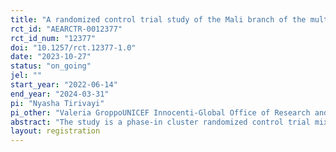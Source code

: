 ```yaml
---
title: "A randomized control trial study of the Mali branch of the multi-country programme: “Responding to COVID-19 through Social Protection Systems in the Sahel”"
rct_id: "AEARCTR-0012377"
rct_id_num: "12377"
doi: "10.1257/rct.12377-1.0"
date: "2023-10-27"
status: "on_going"
jel: ""
start_year: "2022-06-14"
end_year: "2024-03-31"
pi: "Nyasha Tirivayi"
pi_other: "Valeria GroppoUNICEF Innocenti-Global Office of Research and Foresight; Richard de GrootUNICEF Innocenti-Global Office of Research and Foresight; Frank OtchereUNICEF Innocenti-Global Office of Research and Foresight; Yajna  ElouardUNICEF Innocenti-Global Office of Research and Foresight; Eric SessouUNICEF Innocenti-Global Office of Research and Foresight; Vera BersudskayaUNICEF Innocenti-Global Office of Research and Foresight; Guindo SidikiGroupement d'Intérêt Scientifique des Statisticiens Économistes (GISSE); Abdoulaye GuindoGroupement d'Intérêt Scientifique des Statisticiens Économistes (GISSE)"
abstract: "The study is a phase-in cluster randomized control trial mixed-methods impact evaluation of the Mali cash plus programme targeted to members of women’s savings groups (WSG) in three regions of the country: Koulikoro, Ségou, and Sikasso. The overall objective is to mitigate the socioeconomic impact of COVID-19. Members of the savings groups will receive five unconditional cash transfers over the course of six months, complemented with sensitization measures on key family practices and capacity development on business skills, women’s rights, leadership, and decision-making. Key outcomes areas include household consumption and food security; child related outcomes (nutrition, health care, early childhood development, child protection); gender related outcomes (women’s empowerment, women’s participation in agriculture and business activities, intra-household time use, gender norms and intimate partner violence,); and indicators at WSG level (membership, participation rates, amounts received, savings and credit amounts). Key contextual factors hypothesized to moderate programme impact include gender norms, religion, marital status/household structure (monogamy vs polygamy). Quantitative baseline and endline data collections include household, women’s, community and WSG questionnaires, while qualitative components include focus groups discussions with beneficiaries, and in-depth interviews with beneficiaries, women’s groups and community leaders, programme staff, and other key social protection stakeholders. Analysis of Covariance (ANCOVA) will be used to estimate impacts using baseline and endline surveys. The study will be carried out over about two years starting in April 2022, led by the UNICEF Innocenti – Global Office of Research and Foresight (UNICEF Innocenti), in collaboration with UNICEF Mali, Groupement d'Intérêt Scientifique des Statisticiens Économistes (GISSE) and l'Institut National de la Statistique (INSTAT)."
layout: registration
---
```


